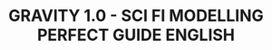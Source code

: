 ---
layout: product
title: "GRAVITY 1.0 - SCI FI MODELLING PERFECT GUIDE ENGLISH"
price: "4000" 
desc: "Knjiga"
img_path: "/assets/img/A.MIG-6110.webp"
brand: "AMMO"
available: false
special_offer: false
new: false
soon: false
cat: "090000"
subcat: "090100"
subsubcat: "090101"
sifra: "A.MIG-6110"
popular: false
spec: false
---